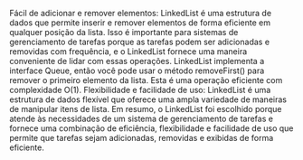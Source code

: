 Fácil de adicionar e remover elementos: LinkedList é uma estrutura de dados que permite inserir e remover elementos de forma eficiente em qualquer posição da lista.
Isso é importante para sistemas de gerenciamento de tarefas porque as tarefas podem ser adicionadas e removidas com frequência, e o LinkedList fornece uma maneira conveniente de lidar com essas operações.
LinkedList implementa a interface Queue, então você pode usar o método removeFirst() para remover o primeiro elemento da lista. Esta é uma operação eficiente com complexidade O(1).
Flexibilidade e facilidade de uso: LinkedList é uma estrutura de dados flexível que oferece uma ampla variedade de maneiras de manipular itens de lista.
Em resumo, o LinkedList foi escolhido porque atende às necessidades de um sistema de gerenciamento de tarefas e fornece uma combinação de eficiência, flexibilidade e facilidade de uso que permite que tarefas sejam adicionadas, removidas e exibidas de forma eficiente.